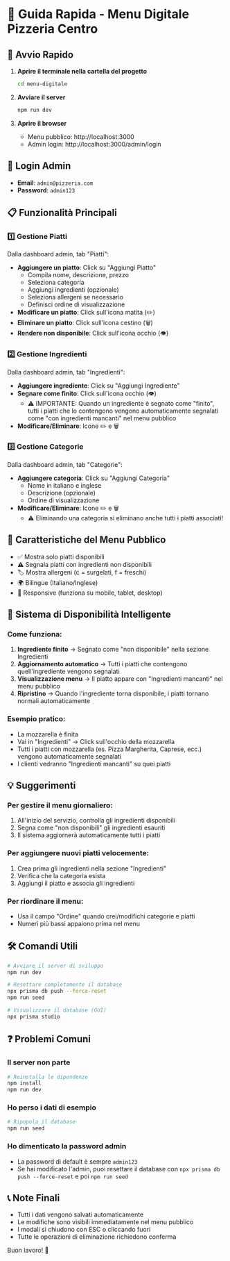 # 🚀 Guida Rapida - Menu Digitale Pizzeria Centro

## 🎯 Avvio Rapido

1. **Aprire il terminale nella cartella del progetto**
   ```bash
   cd menu-digitale
   ```

2. **Avviare il server**
   ```bash
   npm run dev
   ```

3. **Aprire il browser**
   - Menu pubblico: http://localhost:3000
   - Admin login: http://localhost:3000/admin/login

## 🔑 Login Admin

- **Email**: `admin@pizzeria.com`
- **Password**: `admin123`

## 📋 Funzionalità Principali

### 1️⃣ Gestione Piatti
Dalla dashboard admin, tab "Piatti":
- **Aggiungere un piatto**: Click su "Aggiungi Piatto"
  - Compila nome, descrizione, prezzo
  - Seleziona categoria
  - Aggiungi ingredienti (opzionale)
  - Seleziona allergeni se necessario
  - Definisci ordine di visualizzazione
- **Modificare un piatto**: Click sull'icona matita (✏️)
- **Eliminare un piatto**: Click sull'icona cestino (🗑️)
- **Rendere non disponibile**: Click sull'icona occhio (👁️)

### 2️⃣ Gestione Ingredienti
Dalla dashboard admin, tab "Ingredienti":
- **Aggiungere ingrediente**: Click su "Aggiungi Ingrediente"
- **Segnare come finito**: Click sull'icona occhio (👁️)
  - ⚠️ IMPORTANTE: Quando un ingrediente è segnato come "finito", tutti i piatti che lo contengono vengono automaticamente segnalati come "con ingredienti mancanti" nel menu pubblico
- **Modificare/Eliminare**: Icone ✏️ e 🗑️

### 3️⃣ Gestione Categorie
Dalla dashboard admin, tab "Categorie":
- **Aggiungere categoria**: Click su "Aggiungi Categoria"
  - Nome in italiano e inglese
  - Descrizione (opzionale)
  - Ordine di visualizzazione
- **Modificare/Eliminare**: Icone ✏️ e 🗑️
  - ⚠️ Eliminando una categoria si eliminano anche tutti i piatti associati!

## 🎨 Caratteristiche del Menu Pubblico

- ✅ Mostra solo piatti disponibili
- ⚠️ Segnala piatti con ingredienti non disponibili
- 🏷️ Mostra allergeni (c = surgelati, f = freschi)
- 🌍 Bilingue (Italiano/Inglese)
- 📱 Responsive (funziona su mobile, tablet, desktop)

## 🔄 Sistema di Disponibilità Intelligente

### Come funziona:
1. **Ingrediente finito** → Segnato come "non disponibile" nella sezione Ingredienti
2. **Aggiornamento automatico** → Tutti i piatti che contengono quell'ingrediente vengono segnalati
3. **Visualizzazione menu** → Il piatto appare con "Ingredienti mancanti" nel menu pubblico
4. **Ripristino** → Quando l'ingrediente torna disponibile, i piatti tornano normali automaticamente

### Esempio pratico:
- La mozzarella è finita
- Vai in "Ingredienti" → Click sull'occhio della mozzarella
- Tutti i piatti con mozzarella (es. Pizza Margherita, Caprese, ecc.) vengono automaticamente segnalati
- I clienti vedranno "Ingredienti mancanti" su quei piatti

## 💡 Suggerimenti

### Per gestire il menu giornaliero:
1. All'inizio del servizio, controlla gli ingredienti disponibili
2. Segna come "non disponibili" gli ingredienti esauriti
3. Il sistema aggiornerà automaticamente tutti i piatti

### Per aggiungere nuovi piatti velocemente:
1. Crea prima gli ingredienti nella sezione "Ingredienti"
2. Verifica che la categoria esista
3. Aggiungi il piatto e associa gli ingredienti

### Per riordinare il menu:
- Usa il campo "Ordine" quando crei/modifichi categorie e piatti
- Numeri più bassi appaiono prima nel menu

## 🛠️ Comandi Utili

```bash
# Avviare il server di sviluppo
npm run dev

# Resettare completamente il database
npx prisma db push --force-reset
npm run seed

# Visualizzare il database (GUI)
npx prisma studio
```

## ❓ Problemi Comuni

### Il server non parte
```bash
# Reinstalla le dipendenze
npm install
npm run dev
```

### Ho perso i dati di esempio
```bash
# Ripopola il database
npm run seed
```

### Ho dimenticato la password admin
- La password di default è sempre `admin123`
- Se hai modificato l'admin, puoi resettare il database con `npx prisma db push --force-reset` e poi `npm run seed`

## 📞 Note Finali

- Tutti i dati vengono salvati automaticamente
- Le modifiche sono visibili immediatamente nel menu pubblico
- I modali si chiudono con ESC o cliccando fuori
- Tutte le operazioni di eliminazione richiedono conferma

Buon lavoro! 🍕
